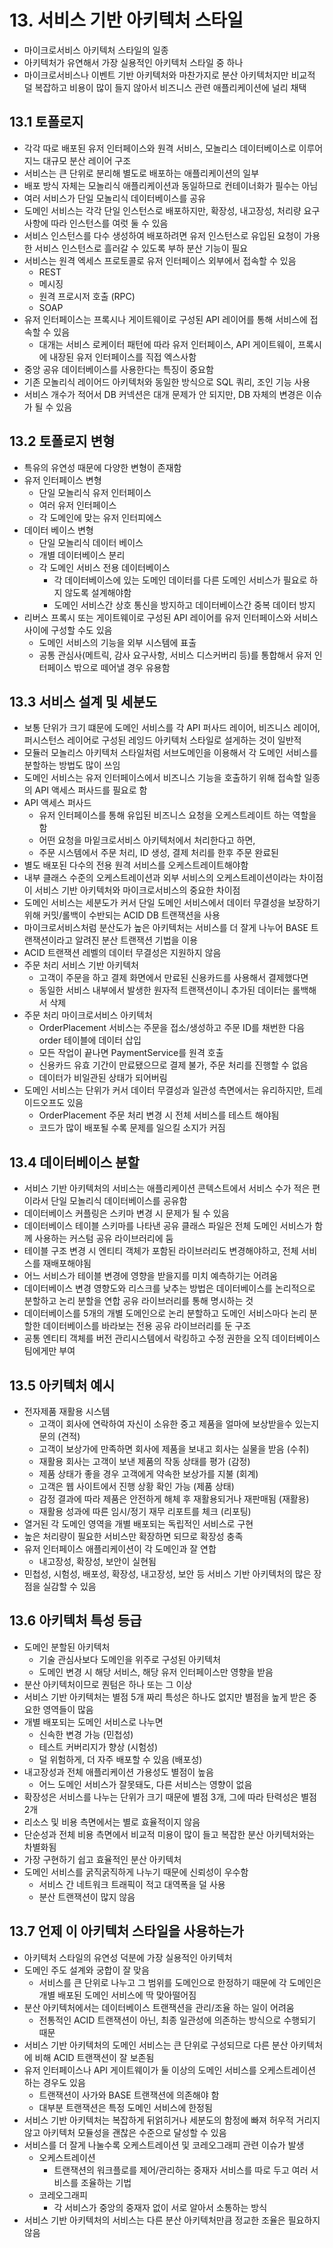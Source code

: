 # 13. 서비스 기반 아키텍처 스타일
- 마이크로서비스 아키텍처 스타일의 일종
- 아키텍처가 유연해서 가장 실용적인 아키텍처 스타일 중 하나
- 마이크로서비스나 이벤트 기반 아키텍처와 마찬가지로 분산 아키텍처지만 비교적 덜 복잡하고 비용이 많이 들지 않아서 비즈니스 관련 애플리케이션에 널리 채택
## 13.1 토폴로지
- 각각 따로 배포된 유저 인터페이스와 원격 서비스, 모놀리스 데이터베이스로 이루어지느 대규모 분산 레이어 구조
- 서비스는 큰 단위로 분리해 별도로 배포하는 애플리케이션의 일부
- 배포 방식 자체는 모놀리식 애플리케이션과 동일하므로 컨테이너화가 필수는 아님
- 여러 서비스가 단일 모놀리식 데이터베이스를 공유
- 도메인 서비스는 각각 단일 인스턴스로 배포하지만, 확장성, 내고장성, 처리량 요구사항에 따라 인스턴스를 여럿 둘 수 있음
- 서비스 인스턴스를 다수 생성하여 배포하려면 유저 인스턴스로 유입된 요청이 가용한 서비스 인스턴스로 흘러갈 수 있도록 부하 분산 기능이 필요
- 서비스는 원격 엑세스 프로토콜로 유저 인터페이스 외부에서 접속할 수 있음
    - REST
    - 메시징
    - 원격 프로시저 호출 (RPC)
    - SOAP
- 유저 인터페이스는 프록시나 게이트웨이로 구성된 API 레이어를 통해 서비스에 접속할 수 있음
    - 대개는 서비스 로케이터 패턴에 따라 유저 인터페이스, API 게이트웨이, 프록시에 내장된 유저 인터페이스를 직접 엑스사함
- 중앙 공유 데이터베이스를 사용한다는 특징이 중요함
- 기존 모놀리식 레이어드 아키텍처와 동일한 방식으로 SQL 쿼리, 조인 기능 사용
- 서비스 개수가 적어서 DB 커넥션은 대개 문제가 안 되지만, DB 자체의 변경은 이슈가 될 수 있음
## 13.2 토폴로지 변형
- 특유의 유연성 때문에 다양한 변형이 존재함
- 유저 인터페이스 변형
    - 단일 모놀리식 유저 인터페이스
    - 여러 유저 인터페이스
    - 각 도메인에 맞는 유저 인터피에스
- 데이터 베이스 변형
    - 단일 모놀리식 데이터 베이스
    - 개별 데이터베이스 분리
    - 각 도메인 서비스 전용 데이터베이스
        - 각 데이터베이스에 있는 도메인 데이터를 다른 도메인 서비스가 필요로 하지 않도록 설계해야함
        - 도메인 서비스간 상호 통신을 방지하고 데이터베이스간 중복 데이터 방지
- 리버스 프록시 또는 게이트웨이로 구성된 API 레이어를 유저 인터페이스와 서비스 사이에 구성할 수도 있음
    - 도메인 서비스의 기능을 외부 시스템에 표출
    - 공통 관심사(메트릭, 감사 요구사항, 서비스 디스커버리 등)를 통합해서 유저 인터페이스 밖으로 떼어낼 경우 유용함
## 13.3 서비스 설계 및 세분도
- 보통 단위가 크기 떄문에 도메인 서비스를 각 API 퍼사드 레이어, 비즈니스 레이어, 퍼시스턴스 레이어로 구성된 레잉드 아키텍처 스타일로 설게하는 것이 일반적
- 모듈러 모놀리스 아키텍처 스타일처럼 서브도메인을 이용해서 각 도메인 서비스를 분할하는 방법도 많이 쓰임
- 도메인 서비스는 유저 인터페이스에서 비즈니스 기능을 호출하기 위해 접속할 일종의 API 액세스 퍼사드를 필요로 함
- API 액세스 퍼사드
    - 유저 인터페이스를 통해 유입된 비즈니스 요청을 오케스트레이트 하는 역할을 함
    - 어떤 요청을 마잍크로서비스 아키텍처에서 처리한다고 하면, 
    - 주문 시스템에서 주문 처리, ID 생성, 결제 처리를 한후 주문 완료된
- 별도 배포된 다수의 전용 원격 서비스를 오케스트레이트해야함
- 내부 클래스 수준의 오케스트레이션과 외부 서비스의 오케스트레이션이라는 차이점이 서비스 기반 아키텍처와 마이크로서비스의 중요한 차이점
- 도메인 서비스는 세분도가 커서 단일 도메인 서비스에서 데이터 무결성을 보장하기 위해 커밋/롤백이 수반되는 ACID DB 트랜잭션을 사용
- 마이크로서비스처럼 분산도가 높은 아키텍처는 서비스를 더 잘게 나누어 BASE 트랜잭션이라고 알려진 분산 트랜잭션 기법을 이용
- ACID 트랜잭션 레벨의 데이터 무결성은 지원하지 않음
- 주문 처리 서비스 기반 아키텍처
    - 고객이 주문을 하고 결제 화면에서 만료된 신용카드를 사용해서 결제했다면
    - 동일한 서비스 내부에서 발생한 원자적 트랜잭션이니 추가된 데이터는 롤백해서 삭제
- 주문 처리 마이크로서비스 아키텍처
    - OrderPlacement 서비스는 주문을 접소/생성하고 주문 ID를 채번한 다음 order 테이블에 데이터 삽입
    - 모든 작업이 끝나면 PaymentService를 원격 호출
    - 신용카드 유효 기간이 만료됐으므로 결제 불가, 주문 처리를 진행할 수 없음
    - 데이터가 비일관된 상태가 되어버림
- 도메인 서비스는 단위가 커서 데이터 무결성과 일관성 측면에서는 유리하지만, 트레이드오프도 있음
    - OrderPlacement 주문 처리 변경 시 전체 서비스를 테스트 해야됨
    - 코드가 많이 배포될 수록 문제를 일으킬 소지가 커짐
## 13.4 데이터베이스 분할
- 서비스 기반 아키텍처의 서비스는 애플리케이션 콘텍스트에서 서비스 수가 적은 편이라서 단일 모놀리식 데이터베이스를 공유함
- 데이터베이스 커플링은 스키마 변경 시 문제가 될 수 있음
- 데이터베이스 테이블 스키마를 나타낸 공유 클래스 파일은 전체 도메인 서비스가 함께 사용하는 커스텀 공유 라이브러리에 둠
- 테이블 구조 변경 시 엔티티 객체가 포함된 라이브러리도 변경해야하고, 전체 서비스를 재배포해야됨
- 어느 서비스가 테이블 변경에 영향을 받을지를 미치 예측하기는 어려움
- 데이터베이스 변경 영향도와 리스크를 낮추는 방법은 데이터베이스를 논리적으로 분할하고 논리 분할을 연합 공유 라이브러리를 통해 명시하는 것
- 데이터베이스를 5개의 개별 도메인으로 논리 분할하고 도메인 서비스마다 논리 분할한 데이터베이스를 바라보는 전용 공유 라이브러리를 둔 구조
- 공통 엔티티 객체를 버전 관리시스템에서 락킹하고 수정 권한을 오직 데이터베이스 팀에게만 부여
## 13.5 아키텍처 예시
- 전자제품 재활용 시스템
    - 고객이 회사에 연락하여 자신이 소유한 중고 제품을 얼마에 보상받을수 있는지 문의 (견적)
    - 고객이 보상가에 만족하면 회사에 제품을 보내고 회사는 실물을 받음 (수취)
    - 재활용 회사는 고객이 보낸 제품의 작동 상태를 평가 (감정)
    - 제품 상태가 좋을 경우 고객에게 약속한 보상가를 지불 (회계)
    - 고객은 웹 사이트에서 진행 상황 확인 가능 (제품 상태)
    - 감정 결과에 따라 제품은 안전하게 해체 후 재활용되거나 재판매됨 (재활용)
    - 재활용 성과에 따른 임시/정기 재무 리포트를 체크 (리포팅)
- 열거된 각 도메인 영역을 개별 배포되는 독립적인 서비스로 구현
- 높은 처리량이 필요한 서비스만 확장하면 되므로 확장성 충족
- 유저 인터페이스 애플리케이션이 각 도메인과 잘 연합
    - 내고장성, 확장성, 보안이 실현됨
- 민첩성, 시험성, 배포성, 확장성, 내고장성, 보안 등 서비스 기반 아키텍처의 많은 장점을 실감할 수 있음
## 13.6 아키텍처 특성 등급
- 도메인 분할된 아키텍처
    - 기술 관심사보다 도메인을 위주로 구성된 아키텍처
    - 도메인 변경 시 해당 서비스, 해당 유저 인터페이스만 영향을 받음
- 분산 아키텍처이므로 퀀텀은 하나 또는 그 이상
- 서비스 기반 아키텍처는 별점 5개 짜리 특성은 하나도 없지만 별점을 높게 받은 중요한 영역들이 많음
- 개별 배포되는 도메인 서비스로 나누면
    - 신속한 변경 가능 (민첩성)
    - 테스트 커버리지가 향상 (시험성)
    - 덜 위험하게, 더 자주 배포할 수 있음 (배포성)
- 내고장성과 전체 애플리케이션 가용성도 별점이 높음
    - 어느 도메인 서비스가 잘못돼도, 다른 서비스는 영향이 없음
- 확장성은 서비스를 나누는 단위가 크기 때문에 별점 3개, 그에 따라 탄력성은 별점 2개
- 리소스 및 비용 측면에서는 별로 효율적이지 않음
- 단순성과 전체 비용 측면에서 비교적 미용이 많이 들고 복잡한 분산 아키텍처와는 차별화됨
- 가장 구현하기 쉽고 효율적인 분산 아키텍처
- 도메인 서비스를 굵직굵직하게 나누기 때문에 신뢰성이 우수함
    - 서비스 간 네트워크 트래픽이 적고 대역폭을 덜 사용
    - 분산 트랜잭션이 많지 않음
## 13.7 언제 이 아키텍처 스타일을 사용하는가
- 아키텍처 스타일의 유연성 덕분에 가장 실용적인 아키텍처
- 도메인 주도 설계와 궁합이 잘 맞음
    - 서비스를 큰 단위로 나누고 그 범위를 도메인으로 한정하기 때문에 각 도메인은 개별 배포된 도메인 서비스에 딱 맞아떨어짐
- 분산 아키텍처에서는 데이터베이스 트랜잭션을 관리/조율 하는 일이 어려움
    - 전통적인 ACID 트랜잭션이 아닌, 최종 일관성에 의존하는 방식으로 수행되기 때문
- 서비스 기반 아키텍처의 도메인 서비스는 큰 단위로 구성되므로 다른 분산 아키텍처에 비해 ACID 트랜잭션이 잘 보존됨
- 유저 인터페이스나 API 게이트웨이가 둘 이상의 도메인 서비스를 오케스트레이션 하는 경우도 있음
    - 트랜잭션이 사가와 BASE 트랜잭션에 의존해야 함
    - 대부분 트랜잭션은 특정 도메인 서비스에 한정됨
- 서비스 기반 아키텍처는 복잡하게 뒤얽히거나 세분도의 함정에 빠져 허우적 거리지 않고 아키텍처 모듈성을 괜찮은 수준으로 달성할 수 있음
- 서비스를 더 잘게 나눌수록 오케스트레이션 및 코레오그래피 관련 이슈가 발생
    - 오케스트레이션
        - 트랜잭션의 워크플로를 제어/관리하는 중재자 서비스를 따로 두고 여러 서비스를 조율하는 기법
    - 코레오그래피
        - 각 서비스가 중앙의 중재자 없이 서로 알아서 소통하는 방식
- 서비스 기반 아키텍처의 서비스는 다른 분산 아키텍처만큼 정교한 조율은 필요하지 않음
